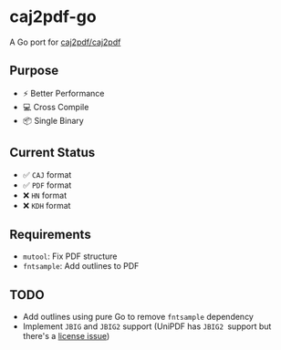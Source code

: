 # caj2pdf-go

A Go port for [caj2pdf/caj2pdf](https://github.com/caj2pdf/caj2pdf)

## Purpose

* ⚡️ Better Performance
* 💻 Cross Compile
* 📦 Single Binary

## Current Status

* ✅ `CAJ` format
* ✅ `PDF` format
* ❌ `HN` format
* ❌ `KDH` format

## Requirements

* `mutool`: Fix PDF structure
* `fntsample`: Add outlines to PDF
## TODO

* Add outlines using pure Go to remove `fntsample` dependency
* Implement `JBIG` and `JBIG2` support (UniPDF has `JBIG2 `support but there's a [license issue](https://github.com/unidoc/unipdf/blob/master/LICENSE.md))